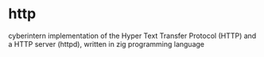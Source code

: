 # http
cyberintern implementation of the Hyper Text Transfer Protocol (HTTP) and a HTTP server (httpd), written in zig programming language
